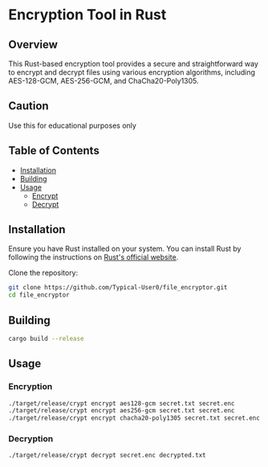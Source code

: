# Encryption Tool in Rust

## Overview

This Rust-based encryption tool provides a secure and straightforward way to encrypt and decrypt files using various encryption algorithms, including AES-128-GCM, AES-256-GCM, and ChaCha20-Poly1305.

## Caution
Use this for educational purposes only

## Table of Contents

- [Installation](#installation)
- [Building](#building)
- [Usage](#usage)
  - [Encrypt](#encryption)
  - [Decrypt](#decryption)

## Installation

Ensure you have Rust installed on your system. You can install Rust by following the instructions on [Rust's official website](https://www.rust-lang.org/tools/install).

Clone the repository:

```bash
git clone https://github.com/Typical-User0/file_encryptor.git
cd file_encryptor
```

## Building
```bash
cargo build --release
```

## Usage
### Encryption
```bash
./target/release/crypt encrypt aes128-gcm secret.txt secret.enc
./target/release/crypt encrypt aes256-gcm secret.txt secret.enc
./target/release/crypt encrypt chacha20-poly1305 secret.txt secret.enc
```
### Decryption
```bash
./target/release/crypt decrypt secret.enc decrypted.txt
```
